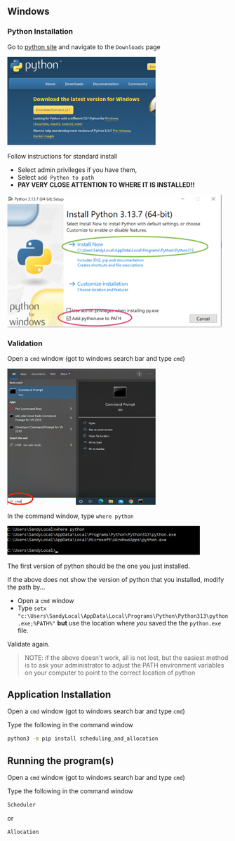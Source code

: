 ## Windows

### Python Installation

Go to [python site](https://www.python.org/) and navigate to the `Downloads` page

<img src="./document_images/python_download.png" alt="image-20250823111349808" style="zoom:33%;" />

Follow instructions for standard install

* Select admin privileges if you have them, 
* Select `add Python to path`
* **PAY VERY CLOSE ATTENTION TO WHERE IT IS INSTALLED!!**

<img src="./document_images/python_install.png" style="zoom:50%;" />



### Validation

Open a `cmd` window (got to windows search bar and type `cmd`)

<img src="./document_images/python_command_prompt.png" style="zoom:33%;" />

In the command window, type `where python`

<img src="./document_images/python_verify_version.png" style="zoom:50%;" />

The first version of python should be the one you just installed.  

If the above does not show the version of python that you installed, modify the path by...

* Open a `cmd` window
* Type `setx "c:\Users\SandyLocal\AppData\Local\Programs\Python\Python313\python.exe;%PATH%"` **but** use the location where *you* saved the the `python.exe` file.

Validate again.

> NOTE: if the above doesn't work, all is not lost, but the easiest method is to ask your administrator to adjust the PATH environment variables on your computer to point to the correct location of python

## Application Installation

Open a `cmd` window (got to windows search bar and type `cmd`)

Type the following in the command window

```bash
python3 -m pip install scheduling_and_allocation
```

## Running the program(s)

Open a `cmd` window (got to windows search bar and type `cmd`)

Type the following in the command window

```bash
Scheduler
```

or

```python
Allocation
```

